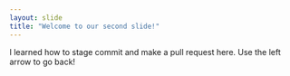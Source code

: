 ```yaml
---
layout: slide
title: "Welcome to our second slide!"
---
```

I learned how to stage commit and make a pull request here.
Use the left arrow to go back!